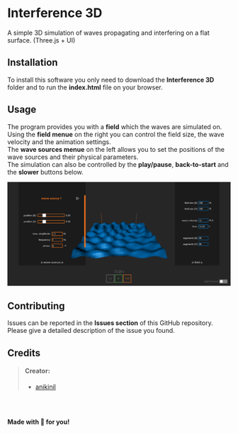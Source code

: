 # Interference 3D
A simple 3D simulation of waves propagating and interfering on a flat surface. (Three.js + UI)

## Installation 
To install this software you only need to download the **Interference 3D** folder and to run the **index.html** file on your browser.

## Usage
The program provides you with a **field** which the waves are simulated on. <br>
Using the **field menue** on the right you can control the field size, the wave velocity and the animation settings. <br>
The **wave sources menue** on the left allows you to set the positions of the wave sources and their physical parameters. <br>
The simulation can also be controlled by the **play/pause**, **back-to-start** and the **slower** buttons below.

![alt text](https://github.com/anikinil/Interference-3D/blob/master/Interference3DScreenshot.PNG?raw=true "Interference 3D - Screenshot")

## Contributing
Issues can be reported in the **Issues section** of this GitHub repository.
Please give a detailed description of the issue you found.

## Credits
> #### Creator: 
>
> - [anikinil](https://github.com/anikinil)

<br/>
<br/>

**Made with :sparkling_heart: for you!**
